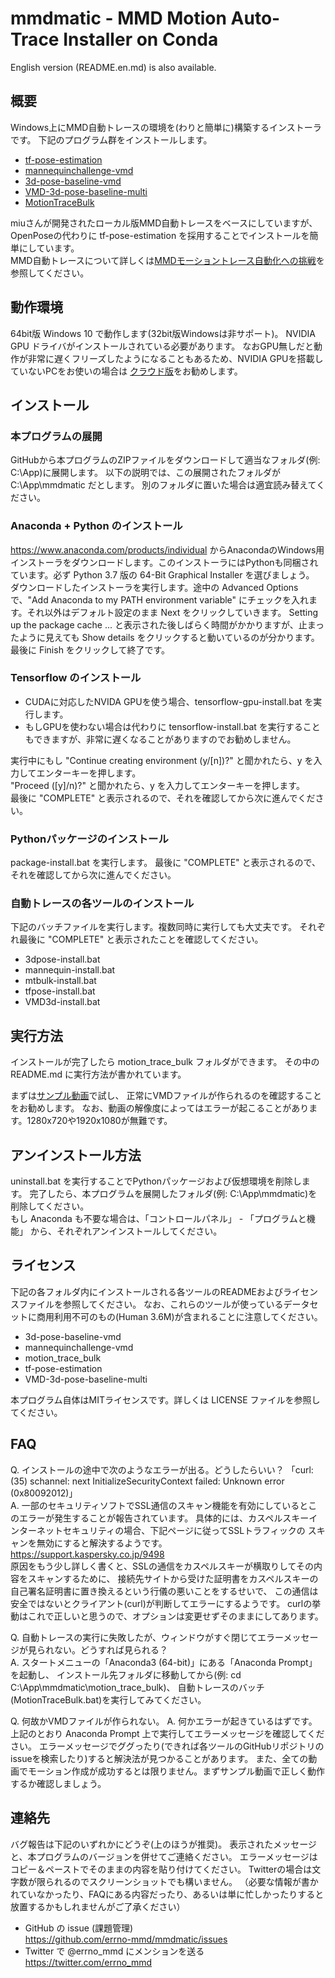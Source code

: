 # mmdmatic - MMD Motion Auto-Trace Installer on Conda

English version (README.en.md) is also available.

## 概要

Windows上にMMD自動トレースの環境を(わりと簡単に)構築するインストーラです。
下記のプログラム群をインストールします。
 - [tf-pose-estimation](https://github.com/errno-mmd/tf-pose-estimation)
 - [mannequinchallenge-vmd](https://github.com/miu200521358/mannequinchallenge-vmd)
 - [3d-pose-baseline-vmd](https://github.com/miu200521358/3d-pose-baseline-vmd)
 - [VMD-3d-pose-baseline-multi](https://github.com/miu200521358/VMD-3d-pose-baseline-multi)
 - [MotionTraceBulk](https://github.com/errno-mmd/motion_trace_bulk/tree/mmdmatic)

miuさんが開発されたローカル版MMD自動トレースをベースにしていますが、OpenPoseの代わりに tf-pose-estimation を採用することでインストールを簡単にしています。  
MMD自動トレースについて詳しくは[MMDモーショントレース自動化への挑戦](https://qiita.com/miu200521358/items/d826e9d70853728abc51)を参照してください。

## 動作環境

64bit版 Windows 10 で動作します(32bit版Windowsは非サポート)。
NVIDIA GPU ドライバがインストールされている必要があります。
なおGPU無しだと動作が非常に遅くフリーズしたようになることもあるため、NVIDIA GPUを搭載していないPCをお使いの場合は
[クラウド版](https://qiita.com/miu200521358/items/fb0a7bcf2764d7797e26)をお勧めします。

## インストール

### 本プログラムの展開

GitHubから本プログラムのZIPファイルをダウンロードして適当なフォルダ(例: C:\App)に展開します。
以下の説明では、この展開されたフォルダが C:\App\mmdmatic だとします。
別のフォルダに置いた場合は適宜読み替えてください。

### Anaconda + Python のインストール

https://www.anaconda.com/products/individual からAnacondaのWindows用インストーラをダウンロードします。このインストーラにはPythonも同梱されています。必ず Python 3.7 版の 64-Bit Graphical Installer を選びましょう。  
ダウンロードしたインストーラを実行します。途中の Advanced Options で、"Add Anaconda to my PATH environment variable" にチェックを入れます。それ以外はデフォルト設定のまま Next をクリックしていきます。
Setting up the package cache ... と表示された後しばらく時間がかかりますが、止まったように見えても Show details をクリックすると動いているのが分かります。最後に Finish をクリックして終了です。

### Tensorflow のインストール

- CUDAに対応したNVIDA GPUを使う場合、tensorflow-gpu-install.bat を実行します。
- もしGPUを使わない場合は代わりに tensorflow-install.bat を実行することもできますが、非常に遅くなることがありますのでお勧めしません。

実行中にもし "Continue creating environment (y/[n])?" と聞かれたら、y を入力してエンターキーを押します。  
"Proceed ([y]/n)?" と聞かれたら、y を入力してエンターキーを押します。  
最後に "COMPLETE" と表示されるので、それを確認してから次に進んでください。

### Pythonパッケージのインストール

package-install.bat を実行します。
最後に "COMPLETE" と表示されるので、それを確認してから次に進んでください。

### 自動トレースの各ツールのインストール

下記のバッチファイルを実行します。複数同時に実行しても大丈夫です。
それぞれ最後に "COMPLETE" と表示されたことを確認してください。

- 3dpose-install.bat
- mannequin-install.bat
- mtbulk-install.bat
- tfpose-install.bat
- VMD3d-install.bat

## 実行方法

インストールが完了したら motion_trace_bulk フォルダができます。
その中の README.md に実行方法が書かれています。

まずは[サンプル動画](https://drive.google.com/open?id=1ccBzmONGNDbvmKa7SSqwMRPKQ3q-_6LG)で試し、
正常にVMDファイルが作られるのを確認することをお勧めします。
なお、動画の解像度によってはエラーが起こることがあります。1280x720や1920x1080が無難です。

## アンインストール方法

uninstall.bat を実行することでPythonパッケージおよび仮想環境を削除します。
完了したら、本プログラムを展開したフォルダ(例: C:\App\mmdmatic)を削除してください。  
もし Anaconda も不要な場合は、「コントロールパネル」 - 「プログラムと機能」 
から、それぞれアンインストールしてください。

## ライセンス

下記の各フォルダ内にインストールされる各ツールのREADMEおよびライセンスファイルを参照してください。
なお、これらのツールが使っているデータセットに商用利用不可のもの(Human 3.6M)が含まれることに注意してください。

- 3d-pose-baseline-vmd
- mannequinchallenge-vmd
- motion_trace_bulk
- tf-pose-estimation
- VMD-3d-pose-baseline-multi

本プログラム自体はMITライセンスです。詳しくは LICENSE ファイルを参照してください。

## FAQ

Q. インストールの途中で次のようなエラーが出る。どうしたらいい？
「curl: (35) schannel: next InitializeSecurityContext failed: Unknown error (0x80092012)」  
A. 一部のセキュリティソフトでSSL通信のスキャン機能を有効にしているとこのエラーが発生することが報告されています。
具体的には、カスペルスキーインターネットセキュリティの場合、下記ページに従ってSSLトラフィックの
スキャンを無効にすると解決するようです。  
https://support.kaspersky.co.jp/9498  
原因をもう少し詳しく書くと、SSLの通信をカスペルスキーが横取りしてその内容をスキャンするために、
接続先サイトから受けた証明書をカスペルスキーの自己署名証明書に置き換えるという行儀の悪いことをするせいで、
この通信は安全ではないとクライアント(curl)が判断してエラーにするようです。
curlの挙動はこれで正しいと思うので、オプションは変更せずそのままにしてあります。

Q. 自動トレースの実行に失敗したが、ウィンドウがすぐ閉じてエラーメッセージが見られない。どうすれば見られる？  
A. スタートメニューの「Anaconda3 (64-bit)」にある「Anaconda Prompt」を起動し、
   インストール先フォルダに移動してから(例: cd C:\App\mmdmatic\motion_trace_bulk)、
   自動トレースのバッチ(MotionTraceBulk.bat)を実行してみてください。

Q. 何故かVMDファイルが作られない。
A. 何かエラーが起きているはずです。上記のとおり Anaconda Prompt 上で実行してエラーメッセージを確認してください。
   エラーメッセージでググったり(できれば各ツールのGitHubリポジトリのissueを検索したり)すると解決法が見つかることがあります。
   また、全ての動画でモーション作成が成功するとは限りません。まずサンプル動画で正しく動作するか確認しましょう。

## 連絡先

バグ報告は下記のいずれかにどうぞ(上のほうが推奨)。
表示されたメッセージと、本プログラムのバージョンを併せてご連絡ください。
エラーメッセージはコピー＆ペーストでそのままの内容を貼り付けてください。
Twitterの場合は文字数が限られるのでスクリーンショットでも構いません。
（必要な情報が書かれていなかったり、FAQにある内容だったり、あるいは単に忙しかったりすると放置するかもしれませんがご了承ください）

- GitHub の issue (課題管理)  
  https://github.com/errno-mmd/mmdmatic/issues
- Twitter で @errno_mmd にメンションを送る  
  https://twitter.com/errno_mmd
